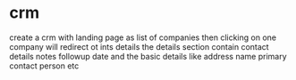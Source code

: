 # crm

create a crm with landing page as 
list of companies
then clicking on one company will redirect ot ints details
the details section contain
contact details
notes
followup date
and the basic details like address name primary contact person etc
